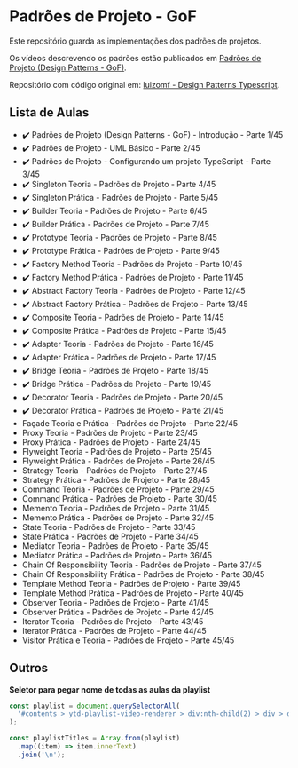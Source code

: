 # Padrões de Projeto - GoF

Este repositório guarda as implementações dos padrões de projetos.

Os vídeos descrevendo os padrões estão publicados em [Padrões de Projeto (Design Patterns - GoF)](https://www.youtube.com/watch?v=MqddY6Ochkc&list=PLbIBj8vQhvm0VY5YrMrafWaQY2EnJ3j8H).

Repositório com código original em: [luizomf - Design Patterns Typescript](https://github.com/luizomf/design-patterns-typescript).

## Lista de Aulas

- ✔️ Padrões de Projeto (Design Patterns - GoF) - Introdução - Parte 1/45
- ✔️ Padrões de Projeto - UML Básico - Parte 2/45
- ✔️ Padrões de Projeto - Configurando um projeto TypeScript - Parte 3/45
- ✔️ Singleton Teoria - Padrões de Projeto - Parte 4/45
- ✔️ Singleton Prática - Padrões de Projeto - Parte 5/45
- ✔️ Builder Teoria - Padrões de Projeto - Parte 6/45
- ✔️ Builder Prática - Padrões de Projeto - Parte 7/45
- ✔️ Prototype Teoria - Padrões de Projeto - Parte 8/45
- ✔️ Prototype Prática - Padrões de Projeto - Parte 9/45
- ✔️ Factory Method Teoria - Padrões de Projeto - Parte 10/45
- ✔️ Factory Method Prática - Padrões de Projeto - Parte 11/45
- ✔️ Abstract Factory Teoria - Padrões de Projeto - Parte 12/45
- ✔️ Abstract Factory Prática - Padrões de Projeto - Parte 13/45
- ✔️ Composite Teoria - Padrões de Projeto - Parte 14/45
- ✔️ Composite Prática - Padrões de Projeto - Parte 15/45
- ✔️ Adapter Teoria - Padrões de Projeto - Parte 16/45
- ✔️ Adapter Prática - Padrões de Projeto - Parte 17/45
- ✔️ Bridge Teoria - Padrões de Projeto - Parte 18/45
- ✔️ Bridge Prática - Padrões de Projeto - Parte 19/45
- ✔️ Decorator Teoria - Padrões de Projeto - Parte 20/45
- ✔️ Decorator Prática - Padrões de Projeto - Parte 21/45
- Façade Teoria e Prática - Padrões de Projeto - Parte 22/45
- Proxy Teoria - Padrões de Projeto - Parte 23/45
- Proxy Prática - Padrões de Projeto - Parte 24/45
- Flyweight Teoria - Padrões de Projeto - Parte 25/45
- Flyweight Prática - Padrões de Projeto - Parte 26/45
- Strategy Teoria - Padrões de Projeto - Parte 27/45
- Strategy Prática - Padrões de Projeto - Parte 28/45
- Command Teoria - Padrões de Projeto - Parte 29/45
- Command Prática - Padrões de Projeto - Parte 30/45
- Memento Teoria - Padrões de Projeto - Parte 31/45
- Memento Prática - Padrões de Projeto - Parte 32/45
- State Teoria - Padrões de Projeto - Parte 33/45
- State Prática - Padrões de Projeto - Parte 34/45
- Mediator Teoria - Padrões de Projeto - Parte 35/45
- Mediator Prática - Padrões de Projeto - Parte 36/45
- Chain Of Responsibility Teoria - Padrões de Projeto - Parte 37/45
- Chain Of Responsibility Prática - Padrões de Projeto - Parte 38/45
- Template Method Teoria - Padrões de Projeto - Parte 39/45
- Template Method Prática - Padrões de Projeto - Parte 40/45
- Observer Teoria - Padrões de Projeto - Parte 41/45
- Observer Prática - Padrões de Projeto - Parte 42/45
- Iterator Teoria - Padrões de Projeto - Parte 43/45
- Iterator Prática - Padrões de Projeto - Parte 44/45
- Visitor Prática e Teoria - Padrões de Projeto - Parte 45/45

## Outros

**Seletor para pegar nome de todas as aulas da playlist**

```js
const playlist = document.querySelectorAll(
  '#contents > ytd-playlist-video-renderer > div:nth-child(2) > div > div > h3',
);

const playlistTitles = Array.from(playlist)
  .map((item) => item.innerText)
  .join('\n');
```
